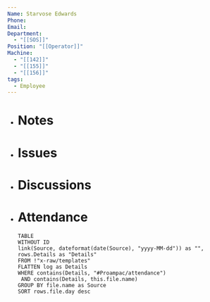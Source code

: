 ```yaml
---
Name: Starvose Edwards
Phone: 
Email: 
Department:
  - "[[SOS]]"
Position: "[[Operator]]"
Machine:
  - "[[142]]"
  - "[[155]]"
  - "[[156]]"
tags:
  - Employee
---
```

- # Notes
- # Issues
- # Discussions
- # Attendance
  
  ```dataview
  TABLE
  WITHOUT ID
  link(Source, dateformat(date(Source), "yyyy-MM-dd")) as "",
  rows.Details as "Details"
  FROM !"x-raw/templates"
  FLATTEN log as Details
  WHERE contains(Details, "#Proampac/attendance")
   AND contains(Details, this.file.name)
  GROUP BY file.name as Source
  SORT rows.file.day desc
  ```
